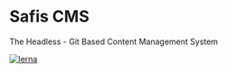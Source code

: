 # Safis CMS

The Headless - Git Based Content Management System

[![lerna](https://img.shields.io/badge/maintained%20with-lerna-cc00ff.svg)](https://lerna.js.org/)
